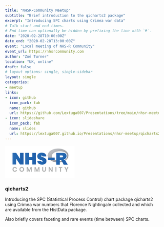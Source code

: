 ```yaml
---
title: "NHSR-Community Meetup"
subtitle: "Brief introduction to the qicharts2 package"
excerpt: "Introducing SPC charts using Crimea war data"
# Talk start and end times.
# End time can optionally be hidden by prefixing the line with `#`.
date: "2020-02-28T10:00:00Z"
date_end: "2020-02-28T13:00:00Z"
event: "Local meeting of NHS-R Community"
event_url: https://nhsrcommunity.com
author: "Zoë Turner"
location: "UK, online"
draft: false
# layout options: single, single-sidebar
layout: single
categories:
- meetup
links:
- icon: github
  icon_pack: fab
  name: github
  url: https://github.com/Lextuga007/Presentations/tree/main/nhsr-meetup
- icon: slideshare
  icon_pack: fab
  name: slides
  url: https://lextuga007.github.io/Presentations/nhsr-meetup/qicharts2.html#1
---
```


![NHS-R Community](featured.png)

### qicharts2

Introducing the SPC (Statistical Process Control) chart package qicharts2 using Crimea war numbers that Florence Nightingale collected and which are available from the HistData package.

Also briefly covers faceting and rare events (time between) SPC charts.
